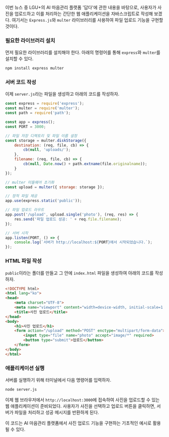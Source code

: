 이번 뉴스 중 LGU+의 AI 마음관리 플랫폼 '답다'에 관한 내용을 바탕으로, 사용자가 사진을 업로드하고 이를 처리하는 간단한 웹 애플리케이션을 자바스크립트로 작성해 보겠다. 여기서는 `Express.js`와 `multer` 라이브러리를 사용하여 파일 업로드 기능을 구현할 것이다.

### 필요한 라이브러리 설치
먼저 필요한 라이브러리를 설치해야 한다. 아래의 명령어를 통해 `express`와 `multer`를 설치할 수 있다.

```bash
npm install express multer
```

### 서버 코드 작성
이제 `server.js`라는 파일을 생성하고 아래의 코드를 작성하자.

```javascript
const express = require('express');
const multer = require('multer');
const path = require('path');

const app = express();
const PORT = 3000;

// 파일 저장 디렉토리 및 파일 이름 설정
const storage = multer.diskStorage({
    destination: (req, file, cb) => {
        cb(null, 'uploads/');
    },
    filename: (req, file, cb) => {
        cb(null, Date.now() + path.extname(file.originalname));
    }
});

// multer 미들웨어 초기화
const upload = multer({ storage: storage });

// 정적 파일 제공
app.use(express.static('public'));

// 파일 업로드 라우트
app.post('/upload', upload.single('photo'), (req, res) => {
    res.send('파일 업로드 성공: ' + req.file.filename);
});

// 서버 시작
app.listen(PORT, () => {
    console.log(`서버가 http://localhost:${PORT}에서 시작되었습니다.`);
});
```

### HTML 파일 작성
`public`이라는 폴더를 만들고 그 안에 `index.html` 파일을 생성하여 아래의 코드를 작성하자.

```html
<!DOCTYPE html>
<html lang="ko">
<head>
    <meta charset="UTF-8">
    <meta name="viewport" content="width=device-width, initial-scale=1.0">
    <title>사진 업로드</title>
</head>
<body>
    <h1>사진 업로드</h1>
    <form action="/upload" method="POST" enctype="multipart/form-data">
        <input type="file" name="photo" accept="image/*" required>
        <button type="submit">업로드</button>
    </form>
</body>
</html>
```

### 애플리케이션 실행
서버를 실행하기 위해 터미널에서 다음 명령어를 입력하자.

```bash
node server.js
```

이제 웹 브라우저에서 `http://localhost:3000`에 접속하여 사진을 업로드할 수 있는 웹 애플리케이션이 준비되었다. 사용자가 사진을 선택하고 업로드 버튼을 클릭하면, 서버가 파일을 처리하고 성공 메시지를 반환하게 된다. 

이 코드는 AI 마음관리 플랫폼에서 사진 업로드 기능을 구현하는 기초적인 예시로 활용될 수 있다.